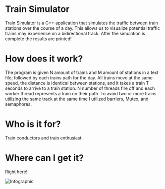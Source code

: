 # Train Simulator
Train Simulator is a C++ application that simulates the traffic between train stations over the course of a day. This allows us to visualize potential traffic trains may experience on a bidirectional track. After the simulation is complete the results are printed!

# How does it work?
The program is given N amount of trains and M amount of stations in a text file; followed by each trains path for the day. All trains move at the same speed, the distance is identical between stations, and it takes a train T seconds to arrive to a train station. N number of threads fire off and each worker thread represents a train on their path. To avoid two or more trains utilizing the same track at the same time I utilized barriers, Mutex, and semaphores.

# Who is it for?
Train conductors and train enthusiast. 

# Where can I get it?
Right here!

![Infographic](https://imgur.com/a/GCXyoPP)

